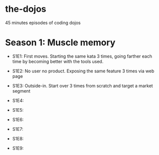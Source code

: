 # the-dojos

45 minutes episodes of coding dojos

# Season 1: Muscle memory

- S1E1: First moves. Starting the same kata 3 times, going farther each time by becoming better with the tools used.

- S1E2: No user no product. Exposing the same feature 3 times via web page

- S1E3: Outside-in. Start over 3 times from scratch and target a market segment

- S1E4: 

- S1E5: 

- S1E6: 

- S1E7: 

- S1E8: 

- S1E9: 
